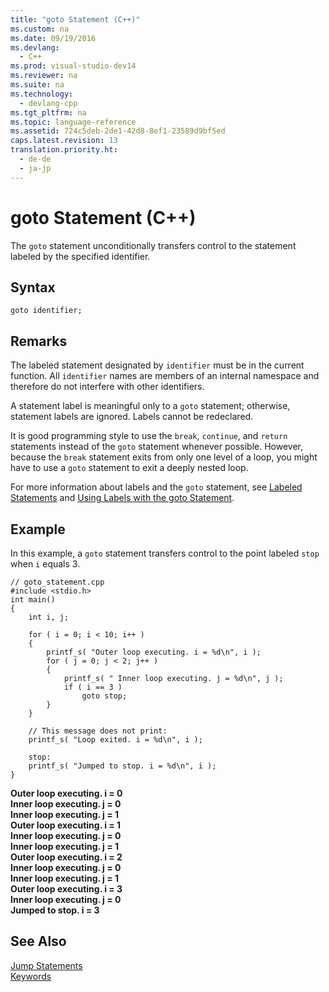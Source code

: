 ```yaml
---
title: "goto Statement (C++)"
ms.custom: na
ms.date: 09/19/2016
ms.devlang: 
  - C++
ms.prod: visual-studio-dev14
ms.reviewer: na
ms.suite: na
ms.technology: 
  - devlang-cpp
ms.tgt_pltfrm: na
ms.topic: language-reference
ms.assetid: 724c5deb-2de1-42d8-8ef1-23589d9bf5ed
caps.latest.revision: 13
translation.priority.ht: 
  - de-de
  - ja-jp
---
```

# goto Statement (C++)
The `goto` statement unconditionally transfers control to the statement labeled by the specified identifier.  
  
## Syntax  
  
```  
goto identifier;  
```  
  
## Remarks  
 The labeled statement designated by `identifier` must be in the current function. All `identifier` names are members of an internal namespace and therefore do not interfere with other identifiers.  
  
 A statement label is meaningful only to a `goto` statement; otherwise, statement labels are ignored. Labels cannot be redeclared.  
  
 It is good programming style to use the `break`, `continue`, and `return` statements instead of the `goto` statement whenever possible. However, because the `break` statement exits from only one level of a loop, you might have to use a `goto` statement to exit a deeply nested loop.  
  
 For more information about labels and the `goto` statement, see [Labeled Statements](../vs140/Labeled-Statements.md) and [Using Labels with the goto Statement](assetId:///6cd7c31a-9822-4241-8566-f79f51be48fe).  
  
## Example  
 In this example, a `goto` statement transfers control to the point labeled `stop` when `i` equals 3.  
  
```  
// goto_statement.cpp  
#include <stdio.h>  
int main()  
{  
    int i, j;  
  
    for ( i = 0; i < 10; i++ )  
    {  
        printf_s( "Outer loop executing. i = %d\n", i );  
        for ( j = 0; j < 2; j++ )  
        {  
            printf_s( " Inner loop executing. j = %d\n", j );  
            if ( i == 3 )  
                goto stop;  
        }  
    }  
  
    // This message does not print:   
    printf_s( "Loop exited. i = %d\n", i );  
  
    stop:   
    printf_s( "Jumped to stop. i = %d\n", i );  
}  
```  
  
 **Outer loop executing. i = 0**  
 **Inner loop executing. j = 0**  
 **Inner loop executing. j = 1**  
**Outer loop executing. i = 1**  
 **Inner loop executing. j = 0**  
 **Inner loop executing. j = 1**  
**Outer loop executing. i = 2**  
 **Inner loop executing. j = 0**  
 **Inner loop executing. j = 1**  
**Outer loop executing. i = 3**  
 **Inner loop executing. j = 0**  
**Jumped to stop. i = 3**   
## See Also  
 [Jump Statements](../vs140/Jump-Statements--C---.md)   
 [Keywords](../vs140/Keywords--C---.md)